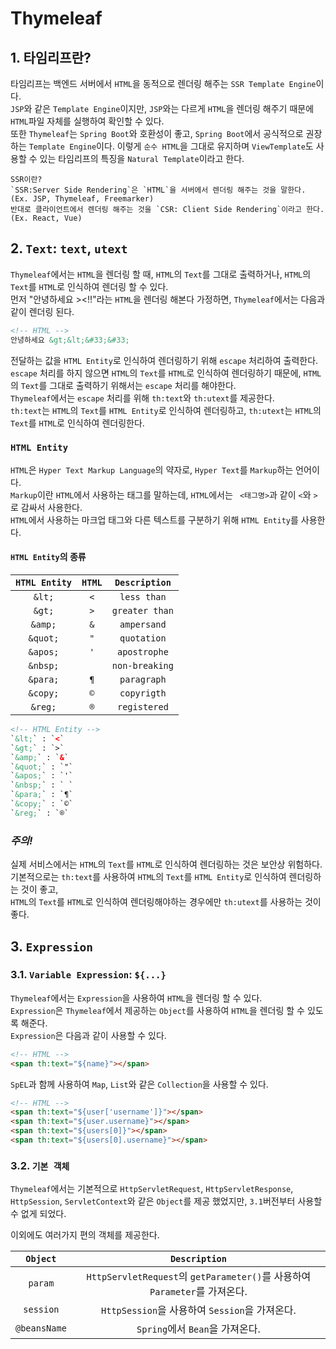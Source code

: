 # Thymeleaf

## 1. 타임리프란?

타임리프는 백엔드 서버에서 `HTML`을 동적으로 렌더링 해주는 `SSR Template Engine`이다.<br/>
`JSP`와 같은 `Template Engine`이지만, `JSP`와는 다르게 `HTML`을 렌더링 해주기 때문에 `HTML`파일 자체를 실행하여 확인할 수 있다.<br/>
또한 `Thymeleaf`는 `Spring Boot`와 호환성이 좋고, `Spring Boot`에서 공식적으로 권장하는 `Template Engine`이다.
이렇게 `순수 HTML`을 그대로 유지하며 `ViewTemplate`도 사용할 수 있는 타임리프의 특징을 `Natural Template`이라고 한다.

```
SSR이란?
`SSR:Server Side Rendering`은 `HTML`을 서버에서 렌더링 해주는 것을 말한다.
(Ex. JSP, Thymeleaf, Freemarker)
반대로 클라이언트에서 렌더링 해주는 것을 `CSR: Client Side Rendering`이라고 한다.
(Ex. React, Vue)
```

## 2. `Text`: `text`, `utext`

`Thymeleaf`에서는 `HTML`을 렌더링 할 때, `HTML`의 `Text`를 그대로 출력하거나, `HTML`의 `Text`를 `HTML`로 인식하여 렌더링 할 수 있다.<br/>
먼저 "안녕하세요 ><!!"라는 `HTML`을 렌더링 해본다 가정하면, `Thymeleaf`에서는 다음과 같이 렌더링 된다.

```html
<!-- HTML -->
안녕하세요 &gt;&lt;&#33;&#33;
```

전달하는 값을 `HTML Entity`로 인식하여 렌더링하기 위해 `escape` 처리하여 출력한다.<br/>
`escape` 처리를 하지 않으면 `HTML`의 `Text`를 `HTML`로 인식하여 렌더링하기 때문에, `HTML`의 `Text`를 그대로 출력하기 위해서는 `escape` 처리를 해야한다.<br/>
`Thymeleaf`에서는 `escape` 처리를 위해 `th:text`와 `th:utext`를 제공한다.<br/>
`th:text`는 `HTML`의 `Text`를 `HTML Entity`로 인식하여 렌더링하고, `th:utext`는 `HTML`의 `Text`를 `HTML`로 인식하여 렌더링한다.<br/>

### `HTML Entity`

`HTML`은 `Hyper Text Markup Language`의 약자로, `Hyper Text`를 `Markup`하는 언어이다.<br/>
`Markup`이란 `HTML`에서 사용하는 태그를 말하는데, `HTML`에서는 `
<태그명>`과 같이 `<`와 `>`로 감싸서 사용한다.<br/>
`HTML`에서 사용하는 마크업 태그와 다른 텍스트를 구분하기 위해 `HTML Entity`를 사용한다.<br/>

#### `HTML Entity`의 종류

| `HTML Entity` | `HTML` | `Description`  |
|:-------------:|:------:|:--------------:|
|    `&lt;`     |  `<`   |  `less than`   |
|    `&gt;`     |  `>`   | `greater than` |
|    `&amp;`    |  `&`   |  `ampersand`   |
|   `&quot;`    |  `"`   |  `quotation`   |
|   `&apos;`    |  `'`   |  `apostrophe`  |
|   `&nbsp;`    |  ` `   | `non-breaking` |
|   `&para;`    |  `¶`   |  `paragraph`   |
|   `&copy;`    |  `©`   |  `copyrigth`   |
|    `&reg;`    |  `®`   |  `registered`  |

```html
<!-- HTML Entity -->
`&lt;` : `<`
`&gt;` : `>`
`&amp;` : `&`
`&quot;` : `"`
`&apos;` : `'`
`&nbsp;` : ` `
`&para;` : `¶`
`&copy;` : `©`
`&reg;` : `®`
```

### *주의!*

실제 서비스에서는 `HTML`의 `Text`를 `HTML`로 인식하여 렌더링하는 것은 보안상 위험하다.<br/>
기본적으로는 `th:text`를 사용하여 `HTML`의 `Text`를 `HTML Entity`로 인식하여 렌더링하는 것이 좋고,<br/> `HTML`의 `Text`를 `HTML`로 인식하여 렌더링해야하는
경우에만 `th:utext`를 사용하는 것이 좋다.

## 3. `Expression`

### 3.1. `Variable Expression`: `${...}`

`Thymeleaf`에서는 `Expression`을 사용하여 `HTML`을 렌더링 할 수 있다.<br/>
`Expression`은 `Thymeleaf`에서 제공하는 `Object`를 사용하여 `HTML`을 렌더링 할 수 있도록 해준다.<br/>
`Expression`은 다음과 같이 사용할 수 있다.

```html
<!-- HTML -->
<span th:text="${name}"></span>
```

`SpEL`과 함께 사용하여 `Map`, `List`와 같은 `Collection`을 사용할 수 있다.

```html
<!-- HTML -->
<span th:text="${user['username']}"></span>
<span th:text="${user.username}"></span>
<span th:text="${users[0]}"></span>
<span th:text="${users[0].username}"></span>
```

### 3.2. `기본 객체`

`Thymeleaf`에서는 기본적으로 `HttpServletRequest`, `HttpServletResponse`, `HttpSession`, `ServletContext`와 같은 `Object`를 제공
했었지만, `3.1`버전부터 사용할 수 없게 되었다.<br/>

이외에도 여러가지 편의 객체를 제공한다.

|   `Object`   |                          `Description`                          |
|:------------:|:---------------------------------------------------------------:|
|   `param`    | `HttpServletRequest`의 `getParameter()`를 사용하여 `Parameter`를 가져온다. |
|  `session`   |              `HttpSession`을 사용하여 `Session`을 가져온다.               |
| `@beansName` |                    `Spring`에서 `Bean`을 가져온다.                     |
